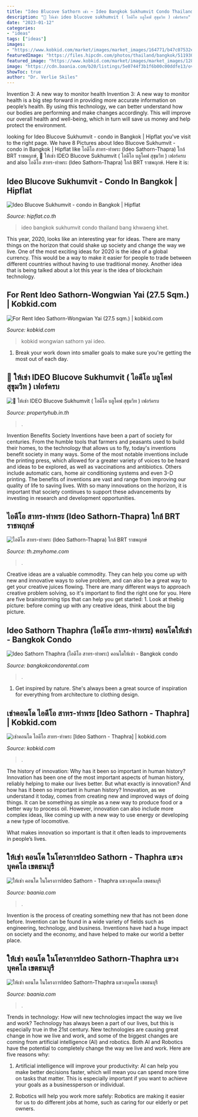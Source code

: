 ```yaml
---
title: "Ideo Blucove Sathorn เช่า ~ Ideo Bangkok Sukhumvit Condo Thailand Bang Khwaeng Khet"
description: "🔔 ให้เช่า ideo blucove sukhumvit ( ไอดีโอ บลูโคฟ สุขุมวิท ) เฟอร์ครบ"
date: "2023-01-12"
categories:
- "ideas"
tags: ["ideas"]
images:
- "https://www.kobkid.com/market/images/market_images/164771/b47c07532edbed5.jpg"
featuredImage: "https://files.hipcdn.com/photos/thailand/bangkok/51193067ef23779f3d000bc8/ideo-blucove-sukhumvit-condo-bangkok-547d494193164ae68100031c_full.jpg"
featured_image: "https://www.kobkid.com/market/images/market_images/128067/9e4290f687752d3.jpg"
image: "https://cdn.baania.com/b20/listings/5e0744f3b1f6b00c00ddfe13/overall/0/original/overall_0.jpg"
ShowToc: true
author: "Dr. Verlie Skiles"
---
```



Invention 3: A new way to monitor health
Invention 3: A new way to monitor health is a big step forward in providing more accurate information on people’s health. By using this technology, we can better understand how our bodies are performing and make changes accordingly. This will improve our overall health and well-being, which in turn will save us money and help protect the environment.

	

		
looking for Ideo Blucove Sukhumvit - condo in Bangkok | Hipflat you've visit to the right page. We have 8 Pictures about Ideo Blucove Sukhumvit - condo in Bangkok | Hipflat like ไอดีโอ สาทร-ท่าพระ (Ideo Sathorn-Thapra) ใกล้ BRT ราชพฤกษ์, 🔔 ให้เช่า IDEO Blucove Sukhumvit ( ไอดีโอ บลูโคฟ สุขุมวิท ) เฟอร์ครบ and also ไอดีโอ สาทร-ท่าพระ (Ideo Sathorn-Thapra) ใกล้ BRT ราชพฤกษ์. Here it is:
		
    
## Ideo Blucove Sukhumvit - Condo In Bangkok | Hipflat

<img loading=lazy src="https://files.hipcdn.com/photos/thailand/bangkok/51193067ef23779f3d000bc8/ideo-blucove-sukhumvit-condo-bangkok-547d494193164ae68100031c_full.jpg" onerror="this.onerror=null;this.src='https://tse2.mm.bing.net/th?id=OIP.OmzQUzAdBIQbK89Bq72h-wEgDY&amp;pid=15.1';" alt="Ideo Blucove Sukhumvit - condo in Bangkok | Hipflat">

_Source: hipflat.co.th_

>ideo bangkok sukhumvit condo thailand bang khwaeng khet. 

	

This year, 2020, looks like an interesting year for ideas. There are many things on the horizon that could shake up society and change the way we live. One of the most exciting ideas for 2020 is the idea of a global currency. This would be a way to make it easier for people to trade between different countries without having to use traditional money. Another idea that is being talked about a lot this year is the idea of blockchain technology.

    
## For Rent Ideo Sathorn-Wongwian Yai (27.5 Sqm.) | Kobkid.com

<img loading=lazy src="https://www.kobkid.com/market/images/market_images/128067/9e4290f687752d3.jpg" onerror="this.onerror=null;this.src='https://tse2.mm.bing.net/th?id=OIP.HMtQnnnEYeqGQYJ7wSuUzgHaEK&amp;pid=15.1';" alt="For Rent Ideo Sathorn-Wongwian Yai (27.5 sqm.) | kobkid.com">

_Source: kobkid.com_

>kobkid wongwian sathorn yai ideo. 

	

1. Break your work down into smaller goals to make sure you're getting the most out of each day. 

    
## 🔔 ให้เช่า IDEO Blucove Sukhumvit ( ไอดีโอ บลูโคฟ สุขุมวิท ) เฟอร์ครบ

<img loading=lazy src="https://cdn.propertyhub.in.th/pictures/202103/20210305/gWLZadPSBdhyrZfJ8oCp/be7210af.jpg" onerror="this.onerror=null;this.src='https://tse2.mm.bing.net/th?id=OIP.k9eDy_j4KgyKU9q8aBCmGgHaE8&amp;pid=15.1';" alt="🔔 ให้เช่า IDEO Blucove Sukhumvit ( ไอดีโอ บลูโคฟ สุขุมวิท ) เฟอร์ครบ">

_Source: propertyhub.in.th_

>. 

	

Invention Benefits Society
Inventions have been a part of society for centuries. From the humble tools that farmers and peasants used to build their homes, to the technology that allows us to fly, today's inventions benefit society in many ways. 
Some of the most notable inventions include the printing press, which allowed for a greater variety of voices to be heard and ideas to be explored, as well as vaccinations and antibiotics. Others include automatic cars, home air conditioning systems and even 3-D printing. 
The benefits of inventions are vast and range from improving our quality of life to saving lives. With so many innovations on the horizon, it is important that society continues to support these advancements by investing in research and development opportunities.

    
## ไอดีโอ สาทร-ท่าพระ (Ideo Sathorn-Thapra) ใกล้ BRT ราชพฤกษ์

<img loading=lazy src="https://zmyhome.com/projImg/667/Thumbnail/exterior-01.jpg" onerror="this.onerror=null;this.src='https://tse3.mm.bing.net/th?id=OIP.42UTL-tSja00cJht0BfLyAHaD8&amp;pid=15.1';" alt="ไอดีโอ สาทร-ท่าพระ (Ideo Sathorn-Thapra) ใกล้ BRT ราชพฤกษ์">

_Source: th.zmyhome.com_

>. 

	

Creative ideas are a valuable commodity. They can help you come up with new and innovative ways to solve problem, and can also be a great way to get your creative juices flowing. There are many different ways to approach creative problem solving, so it's important to find the right one for you. Here are five brainstorming tips that can help you get started: 1. Look at thebig picture: before coming up with any creative ideas, think about the big picture.

    
## Ideo Sathorn Thaphra (ไอดีโอ สาทร-ท่าพระ) คอนโดให้เช่า - Bangkok Condo

<img loading=lazy src="https://www.bangkokcondorental.com/apartment-condo/wp-content/uploads/2017/10/2-1.jpg" onerror="this.onerror=null;this.src='https://tse1.mm.bing.net/th?id=OIP.PlJeKjqD3OoEf-_H4YqqmwHaFj&amp;pid=15.1';" alt="Ideo Sathorn Thaphra (ไอดีโอ สาทร-ท่าพระ) คอนโดให้เช่า - Bangkok condo">

_Source: bangkokcondorental.com_

>. 

	

1. Get inspired by nature. She's always been a great source of inspiration for everything from architecture to clothing design.

    
## เช่าคอนโด ไอดีโอ สาทร-ท่าพระ [Ideo Sathorn - Thaphra] | Kobkid.com

<img loading=lazy src="https://www.kobkid.com/market/images/market_images/164771/b47c07532edbed5.jpg" onerror="this.onerror=null;this.src='https://tse2.mm.bing.net/th?id=OIP.ffp3Q2OQmuhIH7wg8EdrmAHaFj&amp;pid=15.1';" alt="เช่าคอนโด ไอดีโอ สาทร-ท่าพระ [Ideo Sathorn - Thaphra] | kobkid.com">

_Source: kobkid.com_

>. 

	

The history of innovation: Why has it been so important in human history?
Innovation has been one of the most important aspects of human history, reliably helping to make our lives better. But what exactly is innovation? And how has it been so important in human history?
Innovation, as we understand it today, comes from creating new and improved ways of doing things. It can be something as simple as a new way to produce food or a better way to process oil. However, innovation can also include more complex ideas, like coming up with a new way to use energy or developing a new type of locomotive.

What makes innovation so important is that it often leads to improvements in people’s lives.

    
## ให้เช่า คอนโด ในโครงการIdeo Sathorn - Thaphra แขวงบุคคโล เขตธนบุรี

<img loading=lazy src="https://cdn.baania.com/b10/listing/280820/photo/3187054.jpeg" onerror="this.onerror=null;this.src='https://tse1.mm.bing.net/th?id=OIP.a6N8FMI21tCkjQC32WWv-wHaNJ&amp;pid=15.1';" alt="ให้เช่า คอนโด ในโครงการIdeo Sathorn - Thaphra แขวงบุคคโล เขตธนบุรี">

_Source: baania.com_

>. 

	

Invention is the process of creating something new that has not been done before. Invention can be found in a wide variety of fields such as engineering, technology, and business. Inventions have had a huge impact on society and the economy, and have helped to make our world a better place.

    
## ให้เช่า คอนโด ในโครงการIdeo Sathorn-Thaphra แขวงบุคคโล เขตธนบุรี

<img loading=lazy src="https://cdn.baania.com/b20/listings/5e0744f3b1f6b00c00ddfe13/overall/0/original/overall_0.jpg" onerror="this.onerror=null;this.src='https://tse4.mm.bing.net/th?id=OIP.BCxeyTYTtEP-eKO0Soh1PwHaJ3&amp;pid=15.1';" alt="ให้เช่า คอนโด ในโครงการIdeo Sathorn-Thaphra แขวงบุคคโล เขตธนบุรี">

_Source: baania.com_

>. 

	

Trends in technology: How will new technologies impact the way we live and work?
Technology has always been a part of our lives, but this is especially true in the 21st century. New technologies are causing great change in how we live and work, and some of the biggest changes are coming from artificial intelligence (AI) and robotics.
Both AI and Robotics have the potential to completely change the way we live and work. Here are five reasons why:

1. Artificial intelligence will improve your productivity: AI can help you make better decisions faster, which will mean you can spend more time on tasks that matter. This is especially important if you want to achieve your goals as a businessperson or individual.

2. Robotics will help you work more safely: Robotics are making it easier for us to do different jobs at home, such as caring for our elderly or pet owners.

